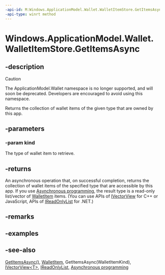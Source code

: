 ```yaml
---
-api-id: M:Windows.ApplicationModel.Wallet.WalletItemStore.GetItemsAsync(Windows.ApplicationModel.Wallet.WalletItemKind)
-api-type: winrt method
---
```


<!-- Method syntax
public Windows.Foundation.IAsyncOperation<Windows.Foundation.Collections.IVectorView<Windows.ApplicationModel.Wallet.WalletItem>> GetItemsAsync(Windows.ApplicationModel.Wallet.WalletItemKind kind)
-->

# Windows.ApplicationModel.Wallet.WalletItemStore.GetItemsAsync

## -description
> [!CAUTION]
> The ApplicationModel.Wallet namespace is no longer supported, and will soon be deprecated. Developers are encouraged to avoid using this namespace.

Returns the collection of wallet items of the given type that are owned by this app.

## -parameters
### -param kind
The type of wallet item to retrieve.

## -returns
An asynchronous operation that, on successful completion, returns the collection of wallet items of the specified type that are accessible by this app. If you use [Asynchronous programming](/windows/uwp/threading-async/asynchronous-programming-universal-windows-platform-apps), the result type is a read-only list/vector of [WalletItem](walletitem.md) items. (You can use APIs of [IVectorView<WalletItem>](../windows.foundation.collections/ivectorview_1.md) for C++ or JavaScript, APIs of [IReadOnlyList<WalletItem>](/dotnet/api/system.collections.generic.ireadonlylist-1?view=dotnet-uwp-10.0&preserve-view=true) for .NET.)

## -remarks

## -examples

## -see-also
[GetItemsAsync()](walletitemstore_getitemsasync_1518547059.md), [WalletItem](walletitem.md), GetItemsAsync(WalletItemKind), [IVectorView&lt;T&gt;](../windows.foundation.collections/ivectorview_1.md), [IReadOnlyList<T>](/dotnet/api/system.collections.generic.ireadonlylist-1?view=dotnet-uwp-10.0&preserve-view=true), [Asynchronous programming](/windows/uwp/threading-async/asynchronous-programming-universal-windows-platform-apps)
